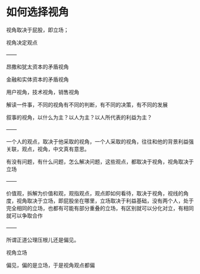# 如何选择视角

视角取决于屁股，即立场；

视角决定观点

——

昂撒和犹太资本的矛盾视角

金融和实体资本的矛盾视角

用户视角，技术视角，销售视角

解读一件事，不同的视角有不同的判断，有不同的决策，有不同的发展

叙事的视角，以什么为主？以人为主？以人所代表的利益为主？

——

一个人的观点，取决于他采取的视角，一个人采取的视角，往往和他的背景利益强关联，观点，视角，中文真有意思。

有没有问题，有什么问题，怎么解决问题，这些观点，都取决于视角，视角取决于立场

——

价值观，拆解为价值和观，观指观点，观点即如何看待，取决于视角，视线的角度，视角取决于立场，即屁股坐在哪里，立场取决于利益基础，没有两个人，处于完全相同的立场，也都有可能有部分重叠的立场，有区别就可以分化对立，有相同就可以争取合作

——

所谓正道公理压根儿还是偏见。

视角立场

偏见，偏的是立场，于是视角观点都偏